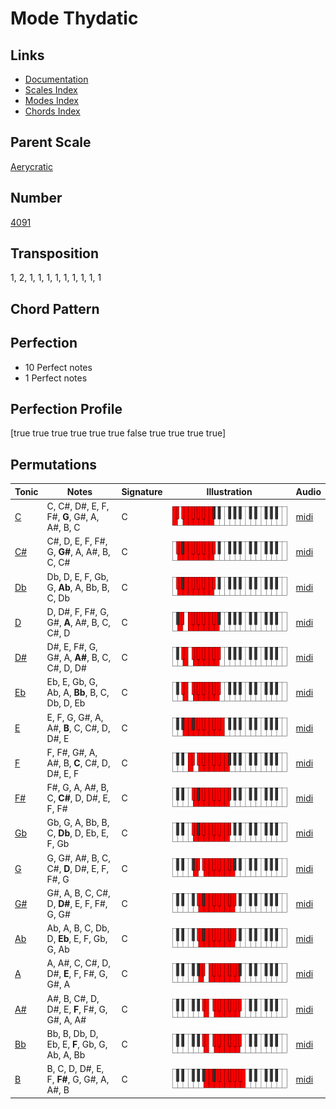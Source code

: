 # Mode Thydatic

## Links

- [Documentation](README.md)
- [Scales Index](Scales.md)
- [Modes Index](Modes.md)
- [Chords Index](Chords.md)

## Parent Scale

[Aerycratic](ScaleAerycratic.md)

## Number

[4091](https://ianring.com/musictheory/scales/4091)

## Transposition

1, 2, 1, 1, 1, 1, 1, 1, 1, 1, 1

## Chord Pattern



## Perfection

- 10 Perfect notes
- 1 Perfect notes

## Perfection Profile

[true true true true true true false true true true true]

## Permutations

| Tonic | Notes | Signature | Illustration | Audio |
|-------|-------|-----------|--------------|-------|
| [C](ModeCNaturalThydatic.md) | C, C#, D#, E, F, F#, **G**, G#, A, A#, B, C | C | ![CNaturalThydatic](ModeCNaturalThydatic.png) | [midi](https://github.com/edipermadi/music/blob/main/docs/ModeCNaturalThydatic.mid?raw=true) |
| [C#](ModeCSharpThydatic.md) | C#, D, E, F, F#, G, **G#**, A, A#, B, C, C# | C | ![CSharpThydatic](ModeCSharpThydatic.png) | [midi](https://github.com/edipermadi/music/blob/main/docs/ModeCSharpThydatic.mid?raw=true) |
| [Db](ModeDFlatThydatic.md) | Db, D, E, F, Gb, G, **Ab**, A, Bb, B, C, Db | C | ![DFlatThydatic](ModeDFlatThydatic.png) | [midi](https://github.com/edipermadi/music/blob/main/docs/ModeDFlatThydatic.mid?raw=true) |
| [D](ModeDNaturalThydatic.md) | D, D#, F, F#, G, G#, **A**, A#, B, C, C#, D | C | ![DNaturalThydatic](ModeDNaturalThydatic.png) | [midi](https://github.com/edipermadi/music/blob/main/docs/ModeDNaturalThydatic.mid?raw=true) |
| [D#](ModeDSharpThydatic.md) | D#, E, F#, G, G#, A, **A#**, B, C, C#, D, D# | C | ![DSharpThydatic](ModeDSharpThydatic.png) | [midi](https://github.com/edipermadi/music/blob/main/docs/ModeDSharpThydatic.mid?raw=true) |
| [Eb](ModeEFlatThydatic.md) | Eb, E, Gb, G, Ab, A, **Bb**, B, C, Db, D, Eb | C | ![EFlatThydatic](ModeEFlatThydatic.png) | [midi](https://github.com/edipermadi/music/blob/main/docs/ModeEFlatThydatic.mid?raw=true) |
| [E](ModeENaturalThydatic.md) | E, F, G, G#, A, A#, **B**, C, C#, D, D#, E | C | ![ENaturalThydatic](ModeENaturalThydatic.png) | [midi](https://github.com/edipermadi/music/blob/main/docs/ModeENaturalThydatic.mid?raw=true) |
| [F](ModeFNaturalThydatic.md) | F, F#, G#, A, A#, B, **C**, C#, D, D#, E, F | C | ![FNaturalThydatic](ModeFNaturalThydatic.png) | [midi](https://github.com/edipermadi/music/blob/main/docs/ModeFNaturalThydatic.mid?raw=true) |
| [F#](ModeFSharpThydatic.md) | F#, G, A, A#, B, C, **C#**, D, D#, E, F, F# | C | ![FSharpThydatic](ModeFSharpThydatic.png) | [midi](https://github.com/edipermadi/music/blob/main/docs/ModeFSharpThydatic.mid?raw=true) |
| [Gb](ModeGFlatThydatic.md) | Gb, G, A, Bb, B, C, **Db**, D, Eb, E, F, Gb | C | ![GFlatThydatic](ModeGFlatThydatic.png) | [midi](https://github.com/edipermadi/music/blob/main/docs/ModeGFlatThydatic.mid?raw=true) |
| [G](ModeGNaturalThydatic.md) | G, G#, A#, B, C, C#, **D**, D#, E, F, F#, G | C | ![GNaturalThydatic](ModeGNaturalThydatic.png) | [midi](https://github.com/edipermadi/music/blob/main/docs/ModeGNaturalThydatic.mid?raw=true) |
| [G#](ModeGSharpThydatic.md) | G#, A, B, C, C#, D, **D#**, E, F, F#, G, G# | C | ![GSharpThydatic](ModeGSharpThydatic.png) | [midi](https://github.com/edipermadi/music/blob/main/docs/ModeGSharpThydatic.mid?raw=true) |
| [Ab](ModeAFlatThydatic.md) | Ab, A, B, C, Db, D, **Eb**, E, F, Gb, G, Ab | C | ![AFlatThydatic](ModeAFlatThydatic.png) | [midi](https://github.com/edipermadi/music/blob/main/docs/ModeAFlatThydatic.mid?raw=true) |
| [A](ModeANaturalThydatic.md) | A, A#, C, C#, D, D#, **E**, F, F#, G, G#, A | C | ![ANaturalThydatic](ModeANaturalThydatic.png) | [midi](https://github.com/edipermadi/music/blob/main/docs/ModeANaturalThydatic.mid?raw=true) |
| [A#](ModeASharpThydatic.md) | A#, B, C#, D, D#, E, **F**, F#, G, G#, A, A# | C | ![ASharpThydatic](ModeASharpThydatic.png) | [midi](https://github.com/edipermadi/music/blob/main/docs/ModeASharpThydatic.mid?raw=true) |
| [Bb](ModeBFlatThydatic.md) | Bb, B, Db, D, Eb, E, **F**, Gb, G, Ab, A, Bb | C | ![BFlatThydatic](ModeBFlatThydatic.png) | [midi](https://github.com/edipermadi/music/blob/main/docs/ModeBFlatThydatic.mid?raw=true) |
| [B](ModeBNaturalThydatic.md) | B, C, D, D#, E, F, **F#**, G, G#, A, A#, B | C | ![BNaturalThydatic](ModeBNaturalThydatic.png) | [midi](https://github.com/edipermadi/music/blob/main/docs/ModeBNaturalThydatic.mid?raw=true) |

